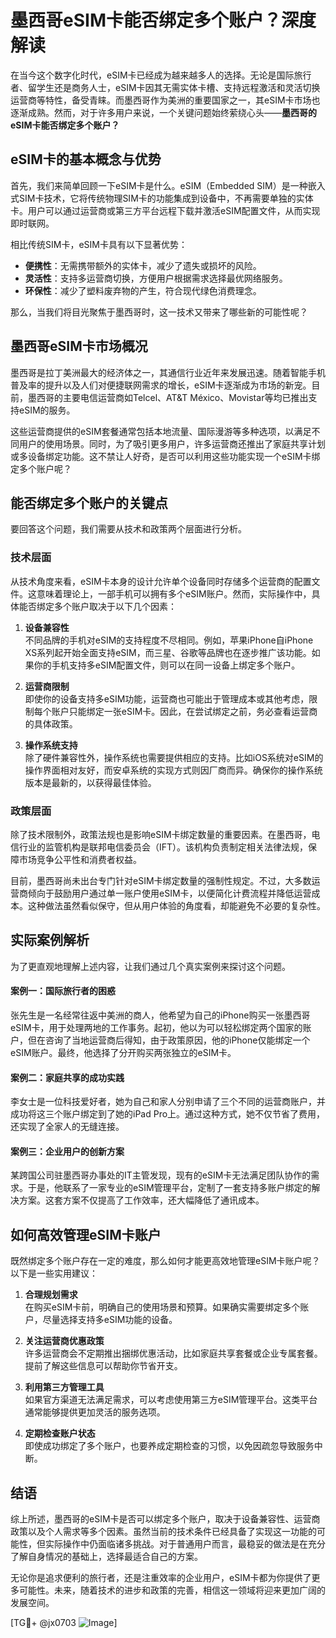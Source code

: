 # 墨西哥eSIM卡能否绑定多个账户？深度解读

在当今这个数字化时代，eSIM卡已经成为越来越多人的选择。无论是国际旅行者、留学生还是商务人士，eSIM卡因其无需实体卡槽、支持远程激活和灵活切换运营商等特性，备受青睐。而墨西哥作为美洲的重要国家之一，其eSIM卡市场也逐渐成熟。然而，对于许多用户来说，一个关键问题始终萦绕心头——**墨西哥的eSIM卡能否绑定多个账户？**

## eSIM卡的基本概念与优势

首先，我们来简单回顾一下eSIM卡是什么。eSIM（Embedded SIM）是一种嵌入式SIM卡技术，它将传统物理SIM卡的功能集成到设备中，不再需要单独的实体卡。用户可以通过运营商或第三方平台远程下载并激活eSIM配置文件，从而实现即时联网。

相比传统SIM卡，eSIM卡具有以下显著优势：

- **便携性**：无需携带额外的实体卡，减少了遗失或损坏的风险。
- **灵活性**：支持多运营商切换，方便用户根据需求选择最优网络服务。
- **环保性**：减少了塑料废弃物的产生，符合现代绿色消费理念。

那么，当我们将目光聚焦于墨西哥时，这一技术又带来了哪些新的可能性呢？

## 墨西哥eSIM卡市场概况

墨西哥是拉丁美洲最大的经济体之一，其通信行业近年来发展迅速。随着智能手机普及率的提升以及人们对便捷联网需求的增长，eSIM卡逐渐成为市场的新宠。目前，墨西哥的主要电信运营商如Telcel、AT&T México、Movistar等均已推出支持eSIM的服务。

这些运营商提供的eSIM套餐通常包括本地流量、国际漫游等多种选项，以满足不同用户的使用场景。同时，为了吸引更多用户，许多运营商还推出了家庭共享计划或多设备绑定功能。这不禁让人好奇，是否可以利用这些功能实现一个eSIM卡绑定多个账户呢？

## 能否绑定多个账户的关键点

要回答这个问题，我们需要从技术和政策两个层面进行分析。

### 技术层面

从技术角度来看，eSIM卡本身的设计允许单个设备同时存储多个运营商的配置文件。这意味着理论上，一部手机可以拥有多个eSIM账户。然而，实际操作中，具体能否绑定多个账户取决于以下几个因素：

1. **设备兼容性**  
   不同品牌的手机对eSIM的支持程度不尽相同。例如，苹果iPhone自iPhone XS系列起开始全面支持eSIM，而三星、谷歌等品牌也在逐步推广该功能。如果你的手机支持多eSIM配置文件，则可以在同一设备上绑定多个账户。

2. **运营商限制**  
   即使你的设备支持多eSIM功能，运营商也可能出于管理成本或其他考虑，限制每个账户只能绑定一张eSIM卡。因此，在尝试绑定之前，务必查看运营商的具体政策。

3. **操作系统支持**  
   除了硬件兼容性外，操作系统也需要提供相应的支持。比如iOS系统对eSIM的操作界面相对友好，而安卓系统的实现方式则因厂商而异。确保你的操作系统版本是最新的，以获得最佳体验。

### 政策层面

除了技术限制外，政策法规也是影响eSIM卡绑定数量的重要因素。在墨西哥，电信行业的监管机构是联邦电信委员会（IFT）。该机构负责制定相关法律法规，保障市场竞争公平性和消费者权益。

目前，墨西哥尚未出台专门针对eSIM卡绑定数量的强制性规定。不过，大多数运营商倾向于鼓励用户通过单一账户使用eSIM卡，以便简化计费流程并降低运营成本。这种做法虽然看似保守，但从用户体验的角度看，却能避免不必要的复杂性。

## 实际案例解析

为了更直观地理解上述内容，让我们通过几个真实案例来探讨这个问题。

#### 案例一：国际旅行者的困惑
张先生是一名经常往返中美洲的商人，他希望为自己的iPhone购买一张墨西哥eSIM卡，用于处理两地的工作事务。起初，他以为可以轻松绑定两个国家的账户，但在咨询了当地运营商后得知，由于政策原因，他的iPhone仅能绑定一个eSIM账户。最终，他选择了分开购买两张独立的eSIM卡。

#### 案例二：家庭共享的成功实践
李女士是一位科技爱好者，她为自己和家人分别申请了三个不同的运营商账户，并成功将这三个账户绑定到了她的iPad Pro上。通过这种方式，她不仅节省了费用，还实现了全家人的无缝连接。

#### 案例三：企业用户的创新方案
某跨国公司驻墨西哥办事处的IT主管发现，现有的eSIM卡无法满足团队协作的需求。于是，他联系了一家专业的eSIM管理平台，定制了一套支持多账户绑定的解决方案。这套方案不仅提高了工作效率，还大幅降低了通讯成本。

## 如何高效管理eSIM卡账户

既然绑定多个账户存在一定的难度，那么如何才能更高效地管理eSIM卡账户呢？以下是一些实用建议：

1. **合理规划需求**  
   在购买eSIM卡前，明确自己的使用场景和预算。如果确实需要绑定多个账户，尽量选择支持多eSIM功能的设备。

2. **关注运营商优惠政策**  
   许多运营商会不定期推出捆绑优惠活动，比如家庭共享套餐或企业专属套餐。提前了解这些信息可以帮助你节省开支。

3. **利用第三方管理工具**  
   如果官方渠道无法满足需求，可以考虑使用第三方eSIM管理平台。这类平台通常能够提供更加灵活的服务选项。

4. **定期检查账户状态**  
   即使成功绑定了多个账户，也要养成定期检查的习惯，以免因疏忽导致服务中断。

## 结语

综上所述，墨西哥的eSIM卡是否可以绑定多个账户，取决于设备兼容性、运营商政策以及个人需求等多个因素。虽然当前的技术条件已经具备了实现这一功能的可能性，但实际操作中仍面临诸多挑战。对于普通用户而言，最稳妥的做法是在充分了解自身情况的基础上，选择最适合自己的方案。

无论你是追求便利的旅行者，还是注重效率的企业用户，eSIM卡都为你提供了更多可能性。未来，随着技术的进步和政策的完善，相信这一领域将迎来更加广阔的发展空间。

[TG💪+ @jx0703 ![Image](https://github.com/user-attachments/assets/dbca1d08-cadb-493c-b0ec-ad6f7a83f270)]